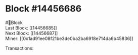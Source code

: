 
Block #14456686
===============
  
#🧊Block  
Last Block: [[14456685]]  
Next Block: [[14456687]]  
Miner: [[0x1ad91ee08f21be3de0ba2ba6918e714da6b45836]]  

 Transactions: